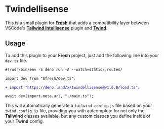 # Twindellisense

This is a small plugin for **[Fresh](https://fresh.deno.dev/)** that adds a
compatibility layer between VSCode's
**[Tailwind Intellisense](https://marketplace.visualstudio.com/items?itemName=bradlc.vscode-tailwindcss)**
plugin and **[Twind](https://twind.dev/)**.

## Usage

To add this plugin to your **Fresh** project, just add the following line into
your `dev.ts` file.

```diff
#!/usr/bin/env -S deno run -A --watch=static/,routes/

import dev from "$fresh/dev.ts";

+ import "https://deno.land/x/twindellisense@v1.0.0/load.ts";

await dev(import.meta.url, "./main.ts");
```

This will automatically generate a `tailwind.config.js` file based on your
`twind.config.js` file, providing you with autcomplete for not only the
**Tailwind** classes available, but any custom classes you define inside of your
**Twind** config.

